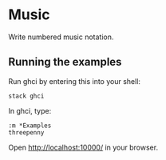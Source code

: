 # Music

Write numbered music notation.

## Running the examples

Run ghci by entering this into your shell:

```
stack ghci
```

In ghci, type:

```
:m *Examples
threepenny
```

Open [http://localhost:10000/](http://localhost:10000/) in your browser.
